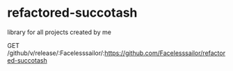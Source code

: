 # refactored-succotash
library for all projects created by me

GET /github/v/release/:Facelesssailor/:https://github.com/Facelesssailor/refactored-succotash
